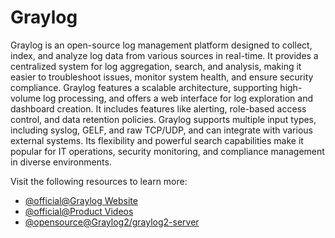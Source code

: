 # Graylog

Graylog is an open-source log management platform designed to collect, index, and analyze log data from various sources in real-time. It provides a centralized system for log aggregation, search, and analysis, making it easier to troubleshoot issues, monitor system health, and ensure security compliance. Graylog features a scalable architecture, supporting high-volume log processing, and offers a web interface for log exploration and dashboard creation. It includes features like alerting, role-based access control, and data retention policies. Graylog supports multiple input types, including syslog, GELF, and raw TCP/UDP, and can integrate with various external systems. Its flexibility and powerful search capabilities make it popular for IT operations, security monitoring, and compliance management in diverse environments.

Visit the following resources to learn more:

- [@official@Graylog Website](https://www.graylog.org/)
- [@official@Product Videos](https://www.graylog.org/resources-videos)
- [@opensource@Graylog2/graylog2-server](https://github.com/Graylog2/graylog2-server)
